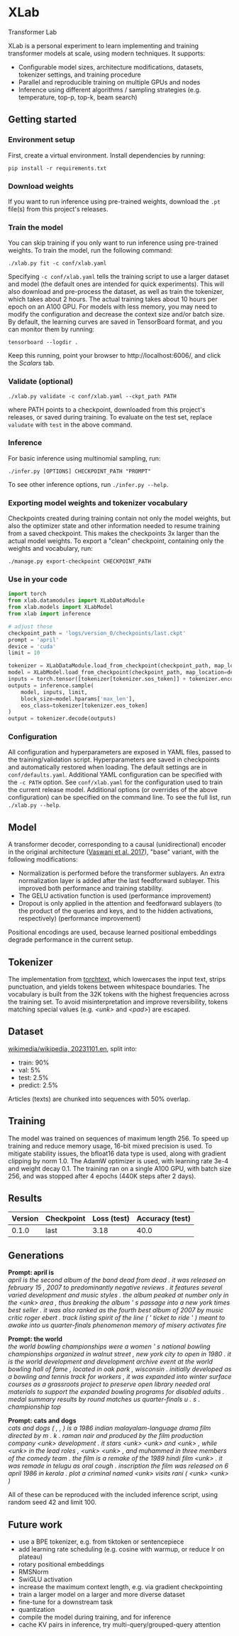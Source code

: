 # XLab
Transformer Lab

XLab is a personal experiment to learn implementing and training transformer models at scale, using modern techniques.
It supports:
 - Configurable model sizes, architecture modifications, datasets, tokenizer settings, and training procedure
 - Parallel and reproducible training on multiple GPUs and nodes
 - Inference using different algorithms / sampling strategies (e.g. temperature, top-p, top-k, beam search)


## Getting started
### Environment setup
First, create a virtual environment. Install dependencies by running:
```shell
pip install -r requirements.txt
```

### Download weights
If you want to run inference using pre-trained weights, download the `.pt` file(s) from this project's releases.

### Train the model
You can skip training if you only want to run inference using pre-trained weights.
To train the model, run the following command:
```shell
./xlab.py fit -c conf/xlab.yaml
```
Specifying `-c conf/xlab.yaml` tells the training script to use a larger dataset and model
(the default ones are intended for quick experiments).
This will also download and pre-process the dataset, as well as train the tokenizer, which takes about 2 hours.
The actual training takes about 10 hours per epoch on an A100 GPU.
For models with less memory, you may need to modify the configuration and decrease the context size and/or batch size.
By default, the learning curves are saved in TensorBoard format, and you can monitor them by running:
```shell
tensorboard --logdir .
```
Keep this running, point your browser to http://localhost:6006/, and click the *Scalars* tab.

### Validate (optional)
```shell
./xlab.py validate -c conf/xlab.yaml --ckpt_path PATH
```
where PATH points to a checkpoint, downloaded from this project's releases, or saved during training.
To evaluate on the test set, replace `valudate` with `test` in the above command.

### Inference
For basic inference using multinomial sampling, run:
```shell
./infer.py [OPTIONS] CHECKPOINT_PATH "PROMPT"
```
To see other inference options, run `./infer.py --help`.

### Exporting model weights and tokenizer vocabulary
Checkpoints created during training contain not only the model weights,
but also the optimizer state and other information needed to resume training from a saved checkpoint.
This makes the checkpoints 3x larger than the actual model weights.
To export a "clean" checkpoint, containing only the weights and vocabulary, run:
```shell
./manage.py export-checkpoint CHECKPOINT_PATH
```

### Use in your code
```python
import torch
from xlab.datamodules import XLabDataModule
from xlab.models import XLabModel
from xlab import inference

# adjust these
checkpoint_path = 'logs/version_0/checkpoints/last.ckpt'
prompt = 'april'
device = 'cuda'
limit = 10

tokenizer = XLabDataModule.load_from_checkpoint(checkpoint_path, map_location=device).tokenizer
model = XLabModel.load_from_checkpoint(checkpoint_path, map_location=device).eval().requires_grad_(False)
inputs = torch.tensor([tokenizer[tokenizer.sos_token]] + tokenizer.encode(prompt), device=model.device)
outputs = inference.sample(
    model, inputs, limit,
    block_size=model.hparams['max_len'],
    eos_class=tokenizer[tokenizer.eos_token]
)
output = tokenizer.decode(outputs)
```

### Configuration
All configuration and hyperparameters are exposed in YAML files, passed to the training/validation script.
Hyperparameters are saved in checkpoints and automatically restored when loading.
The default settings are in `conf/defaults.yaml`.
Additional YAML configuration can be specified with the `-c PATH` option.
See `conf/xlab.yaml` for the configuration used to train the current release model.
Additional options (or overrides of the above configuration) can be specified on the command line.
To see the full list, run `./xlab.py --help`.


## Model
A transformer decoder, corresponding to a causal (unidirectional) encoder in the original architecture
([Vaswani et al. 2017](https://arxiv.org/abs/1706.03762)), "base" variant, with the following modifications:
 - Normalization is performed before the transformer sublayers.
   An extra normalization layer is added after the last feedforward sublayer.
   This improved both performance and training stability.
 - The GELU activation function is used (performance improvement)
 - Dropout is only applied in the attention and feedforward sublayers
   (to the product of the queries and keys, and to the hidden activations, respectively)
   (performance improvement)

Positional encodings are used, because learned positional embeddings degrade performance in the current setup.


## Tokenizer
The implementation from [torchtext](https://github.com/pytorch/text),
which lowercases the input text, strips punctuation, and yields tokens between whitespace boundaries.
The vocabulary is built from the 32K tokens with the highest frequencies across the training set.
To avoid misinterpretation and improve reversibility,
tokens matching special values (e.g. *&lt;unk&gt;* and *&lt;pad&gt;*) are escaped.


## Dataset
[wikimedia/wikipedia, 20231101.en](https://huggingface.co/datasets/wikimedia/wikipedia), split into:
 - train: 90%
 - val: 5%
 - test: 2.5%
 - predict: 2.5%

Articles (texts) are chunked into sequences with 50% overlap.


## Training
The model was trained on sequences of maximum length 256.
To speed up training and reduce memory usage, 16-bit mixed precision is used.
To mitigate stability issues, the bfloat16 data type is used, along with gradient clipping by norm 1.0.
The AdamW optimizer is used, with learning rate 3e-4 and weight decay 0.1.
The training ran on a single A100 GPU, with batch size 256, and was stopped after 4 epochs (440K steps after 2 days).


## Results
| Version | Checkpoint | Loss (test) | Accuracy (test) |
|---------|------------|-------------|-----------------|
| 0.1.0   | last       | 3.18        | 40.0            |


## Generations
**Prompt: april is**  
*april is the second album of the band dead from dead . it was released on february 15 , 2007 to predominantly negative reviews . it features several varied development and music styles . the album peaked at number only in the &lt;unk&gt; area , thus breaking the album ' s passage into a new york times best seller . it was also ranked as the fourth best album of 2007 by music critic roger ebert . track listing spirit of the line ( ' ticket to ride ' ) meant to awake into us quarter-finals phenomenon memory of misery activates fire*

**Prompt: the world**  
*the world bowling championships were a women ' s national bowling championships organized in walnut street , new york city to open in 1980 . it is the world development and development archive event at the world bowling hall of fame , located in oak park , wisconsin . initially developed as a bowling and tennis track for workers , it was expanded into winter surface courses as a grassroots project to preserve open library needed oral materials to support the expanded bowling programs for disabled adults . medal summary results by round matches us quarter-finals u . s . championship top*

**Prompt: cats and dogs**  
*cats and dogs ( , , ) is a 1986 indian malayalam-language drama film directed by m . k . raman nair and produced by the film production company &lt;unk&gt; development . it stars &lt;unk&gt; &lt;unk&gt; and &lt;unk&gt; , while &lt;unk&gt; in the lead roles , &lt;unk&gt; &lt;unk&gt; , and muhammed in three members of the comedy team . the film is a remake of the 1989 hindi film &lt;unk&gt; . it was remade in telugu as oral cough . inscription the film was released on 6 april 1986 in kerala . plot a criminal named &lt;unk&gt; visits rani ( &lt;unk&gt; &lt;unk&gt; )*

All of these can be reproduced with the included inference script, using random seed 42 and limit 100.


## Future work
 - use a BPE tokenizer, e.g. from tiktoken or sentencepiece
 - add learning rate scheduling (e.g. cosine with warmup, or reduce lr on plateau)
 - rotary positional embeddings
 - RMSNorm
 - SwiGLU activation
 - increase the maximum context length, e.g. via gradient checkpointing
 - train a larger model on a larger and more diverse dataset
 - fine-tune for a downstream task
 - quantization
 - compile the model during training, and for inference
 - cache KV pairs in inference, try multi-query/grouped-query attention

